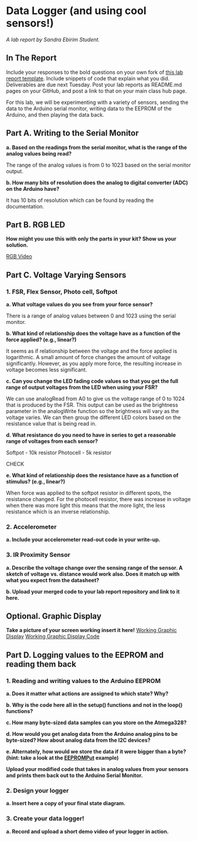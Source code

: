 # Data Logger (and using cool sensors!)

*A lab report by Sandra Ebirim Student.*

## In The Report

Include your responses to the bold questions on your own fork of [this lab report template](https://github.com/FAR-Lab/IDD-Fa18-Lab2). Include snippets of code that explain what you did. Deliverables are due next Tuesday. Post your lab reports as README.md pages on your GitHub, and post a link to that on your main class hub page.

For this lab, we will be experimenting with a variety of sensors, sending the data to the Arduino serial monitor, writing data to the EEPROM of the Arduino, and then playing the data back.

## Part A.  Writing to the Serial Monitor
 
**a. Based on the readings from the serial monitor, what is the range of the analog values being read?**

The range of the analog values is from 0 to 1023 based on the serial monitor output. 
 
**b. How many bits of resolution does the analog to digital converter (ADC) on the Arduino have?**

It has 10 bits of resolution which can be found by reading the documentation. 

## Part B. RGB LED

**How might you use this with only the parts in your kit? Show us your solution.**

[RGB Video](https://www.youtube.com/watch?v=RtFBro4ZOV4&feature=youtu.be)

## Part C. Voltage Varying Sensors 
 
### 1. FSR, Flex Sensor, Photo cell, Softpot

**a. What voltage values do you see from your force sensor?**

There is a range of analog values between 0 and 1023 using the serial monitor. 

**b. What kind of relationship does the voltage have as a function of the force applied? (e.g., linear?)**

It seems as if relationship between the voltage and the force applied is logarithmic. A small amount of force changes the amount of voltage significantly. However, as you apply more force, the resulting increase in voltage becomes less significant. 

**c. Can you change the LED fading code values so that you get the full range of output voltages from the LED when using your FSR?**

We can use analogRead from A0 to give us the voltage range of 0 to 1024 that is produced by the FSR. This output can be used as the brightness parameter in the analogWrite function so the brightness will vary as the voltage varies. We can then group the different LED colors based on the resistance value that is being read in. 


**d. What resistance do you need to have in series to get a reasonable range of voltages from each sensor?**

Softpot - 10k resistor 
Photocell - 5k resistor

CHECK 

**e. What kind of relationship does the resistance have as a function of stimulus? (e.g., linear?)**

When force was applied to the softpot resistor in different spots, the resistance changed. For the photocell resistor, there was increase in voltage when there was more light this means that the more light, the less resistance which is an inverse relationship. 

### 2. Accelerometer
 
**a. Include your accelerometer read-out code in your write-up.**

### 3. IR Proximity Sensor

**a. Describe the voltage change over the sensing range of the sensor. A sketch of voltage vs. distance would work also. Does it match up with what you expect from the datasheet?**

**b. Upload your merged code to your lab report repository and link to it here.**

## Optional. Graphic Display

**Take a picture of your screen working insert it here!**
[Working Graphic Display](https://www.youtube.com/watch?v=hw0PQMfqLUA&feature=youtu.be)
[Working Graphic Display Code](https://github.com/sandraebirim/IDD-Fa19-Lab3/blob/master/OLED.ino) 

## Part D. Logging values to the EEPROM and reading them back
 
### 1. Reading and writing values to the Arduino EEPROM

**a. Does it matter what actions are assigned to which state? Why?**

**b. Why is the code here all in the setup() functions and not in the loop() functions?**

**c. How many byte-sized data samples can you store on the Atmega328?**

**d. How would you get analog data from the Arduino analog pins to be byte-sized? How about analog data from the I2C devices?**

**e. Alternately, how would we store the data if it were bigger than a byte? (hint: take a look at the [EEPROMPut](https://www.arduino.cc/en/Reference/EEPROMPut) example)**

**Upload your modified code that takes in analog values from your sensors and prints them back out to the Arduino Serial Monitor.**

### 2. Design your logger
 
**a. Insert here a copy of your final state diagram.**

### 3. Create your data logger!
 
**a. Record and upload a short demo video of your logger in action.**

